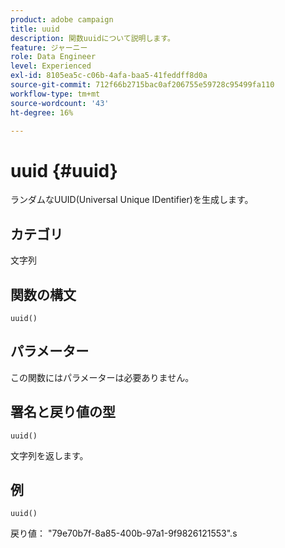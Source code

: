 ```yaml
---
product: adobe campaign
title: uuid
description: 関数uuidについて説明します。
feature: ジャーニー
role: Data Engineer
level: Experienced
exl-id: 8105ea5c-c06b-4afa-baa5-41feddff8d0a
source-git-commit: 712f66b2715bac0af206755e59728c95499fa110
workflow-type: tm+mt
source-wordcount: '43'
ht-degree: 16%

---
```


# uuid {#uuid}

ランダムなUUID(Universal Unique IDentifier)を生成します。

## カテゴリ

文字列

## 関数の構文

`uuid()`

## パラメーター

この関数にはパラメーターは必要ありません。

## 署名と戻り値の型

`uuid()`

文字列を返します。

## 例

`uuid()`

戻り値： &quot;79e70b7f-8a85-400b-97a1-9f9826121553&quot;.s
